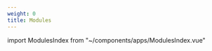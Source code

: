 ```yaml
---
weight: 0
title: Modules
---
```


import ModulesIndex from "~/components/apps/ModulesIndex.vue"
<ModulesIndex />
